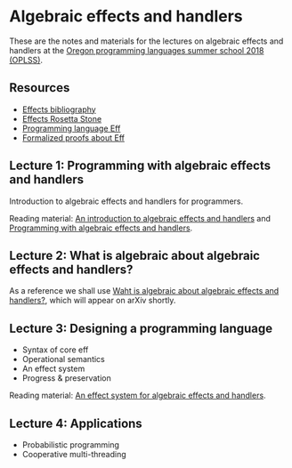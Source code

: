 # Algebraic effects and handlers

These are the notes and materials for the lectures on algebraic effects and
handlers at the [Oregon programming languages summer school 2018
(OPLSS)](https://www.cs.uoregon.edu/research/summerschool/summer18/index.php).

## Resources

* [Effects bibliography](https://github.com/yallop/effects-bibliography)
* [Effects Rosetta Stone](https://github.com/effect-handlers/effects-rosetta-stone)
* [Programming language Eff](http://www.eff-lang.org)
* [Formalized proofs about Eff](https://github.com/matijapretnar/proofs/)

## Lecture 1: Programming with algebraic effects and handlers

Introduction to algebraic effects and handlers for programmers.

Reading material: [An introduction to algebraic effects and
handlers](http://www.eff-lang.org/handlers-tutorial.pdf) and [Programming with
algebraic effects and handlers](https://arxiv.org/abs/1203.1539).

## Lecture 2: What is algebraic about algebraic effects and handlers?

As a reference we shall use [Waht is algebraic about algebraic effects and
handlers?](https://github.com/andrejbauer/what-is-algebraic-about-algebraic-effects),
which will appear on arXiv shortly.

## Lecture 3: Designing a programming language

* Syntax of core eff
* Operational semantics
* An effect system
* Progress & preservation

Reading material: [An effect system for algebraic effects and handlers](https://arxiv.org/abs/1306.6316).

## Lecture 4: Applications

* Probabilistic programming
* Cooperative multi-threading

